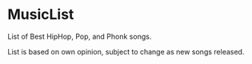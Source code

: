 # MusicList
List of Best HipHop, Pop, and Phonk songs.

List is based on own opinion, subject to change as new songs released.
